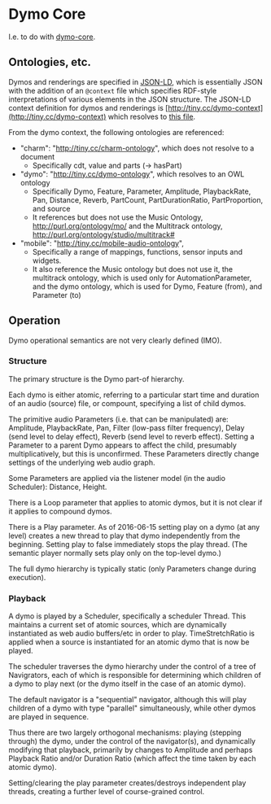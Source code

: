 # Dymo Core

I.e. to do with [dymo-core](https://github.com/florianthalmann/dymo-core).

## Ontologies, etc.

Dymos and renderings are specified in [JSON-LD](http://json-ld.org/), which is essentially JSON with the addition of an `@context` file which specifies RDF-style interpretations of various elements in the JSON structure. The JSON-LD context definition for dymos and renderings is [http://tiny.cc/dymo-context](http://tiny.cc/dymo-context) which resolves to [this file](https://raw.githubusercontent.com/florianthalmann/dymo-core/master/ontologies/context.json). 

From the dymo context, the following ontologies are referenced:
- "charm": "http://tiny.cc/charm-ontology", which does not resolve to a document
  - Specifically cdt, value and parts (-> hasPart)
- "dymo": "http://tiny.cc/dymo-ontology", which resolves to an OWL ontology
  - Specifically Dymo, Feature, Parameter, Amplitude, PlaybackRate, Pan, Distance, Reverb, PartCount, PartDurationRatio, PartProportion, and source
  - It references but does not use the Music Ontology, http://purl.org/ontology/mo/ and the Multitrack ontology, http://purl.org/ontology/studio/multitrack# 
- "mobile": "http://tiny.cc/mobile-audio-ontology",
  - Specifically a range of mappings, functions, sensor inputs and widgets.
  - It also reference the Music ontology but does not use it, the multitrack ontology, which is used only for AutomationParameter, and the dymo ontology, which is used for Dymo, Feature (from), and Parameter (to)

## Operation

Dymo operational semantics are not very clearly defined (IMO).

### Structure

The primary structure is the Dymo part-of hierarchy.

Each dymo is either atomic, referring to a particular start time and duration of an audio (source) file, or compount, specifying a list of child dymos.

The primitive audio Parameters (i.e. that can be manipulated) are: Amplitude, PlaybackRate, Pan, Filter (low-pass filter frequency), Delay (send level to delay effect), Reverb (send level to reverb effect). Setting a Parameter to a parent Dymo appears to affect the child, presumably multiplicatively, but this is unconfirmed. These Parameters directly change settings of the underlying web audio graph. 

Some Parameters are applied via the listener model (in the audio Scheduler): Distance, Height. 

There is a Loop parameter that applies to atomic dymos, but it is not clear if it applies to compound dymos.

There is a Play parameter. As of 2016-06-15 setting play on a dymo (at any level) creates a new thread to play that dymo independently from the beginning. Setting play to false immediately stops the play thread. (The semantic player normally sets play only on the top-level dymo.)

The full dymo hierarchy is typically static (only Parameters change during execution).

### Playback

A dymo is played by a Scheduler, specifically a scheduler Thread. This maintains a current set of atomic sources, which are dynamically instantiated as web audio buffers/etc in order to play. TimeStretchRatio is applied when a source is instantiated for an atomic dymo that is now be played.

The scheduler traverses the dymo hierarchy under the control of a tree of Navigrators, each of which is responsible for determining which children of a dymo to play next (or the dymo itself in the case of an atomic dymo).

The default navigator is a "sequential" navigator, although this will play children of a dymo with type "parallel" simultaneously, while other dymos are played in sequence.

Thus there are two largely orthogonal mechanisms: playing (stepping through) the dymo, under the control of the navigator(s), and dynamically modifying that playback, primarily by changes to Amplitude and perhaps Playback Ratio and/or Duration Ratio (which affect the time taken by each atomic dymo).

Setting/clearing the play parameter creates/destroys independent play threads, creating a further level of course-grained control.
  
